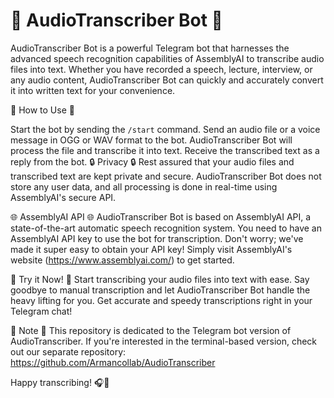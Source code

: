 # 🎤 AudioTranscriber Bot 📝

AudioTranscriber Bot is a powerful Telegram bot that harnesses the advanced speech recognition capabilities of AssemblyAI to transcribe audio files into text. Whether you have recorded a speech, lecture, interview, or any audio content, AudioTranscriber Bot can quickly and accurately convert it into written text for your convenience.

🚀 How to Use 🚀

Start the bot by sending the ```/start``` command.
Send an audio file or a voice message in OGG or WAV format to the bot.
AudioTranscriber Bot will process the file and transcribe it into text.
Receive the transcribed text as a reply from the bot.
🔒 Privacy 🔒
Rest assured that your audio files and transcribed text are kept private and secure. AudioTranscriber Bot does not store any user data, and all processing is done in real-time using AssemblyAI's secure API.

🌐 AssemblyAI API 🌐
AudioTranscriber Bot is based on AssemblyAI API, a state-of-the-art automatic speech recognition system. You need to have an AssemblyAI API key to use the bot for transcription. Don't worry; we've made it super easy to obtain your API key! Simply visit AssemblyAI's website (https://www.assemblyai.com/) to get started.

🎉 Try it Now! 🎉
Start transcribing your audio files into text with ease. Say goodbye to manual transcription and let AudioTranscriber Bot handle the heavy lifting for you. Get accurate and speedy transcriptions right in your Telegram chat!

📎 Note 📎
This repository is dedicated to the Telegram bot version of AudioTranscriber. If you're interested in the terminal-based version, check out our separate repository: 
https://github.com/Armancollab/AudioTranscriber

Happy transcribing! 🎧📝
